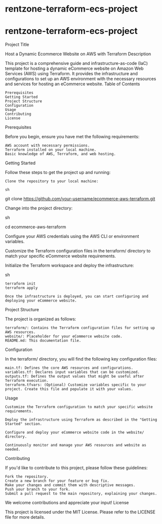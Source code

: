 # rentzone-terraform-ecs-project
# rentzone-terraform-ecs-project
Project Title

Host a Dynamic Ecommerce Website on AWS with Terraform
Description

This project is a comprehensive guide and infrastructure-as-code (IaC) template for hosting a dynamic eCommerce website on Amazon Web Services (AWS) using Terraform. It provides the infrastructure and configurations to set up an AWS environment with the necessary resources and services for hosting an eCommerce website.
Table of Contents

    Prerequisites
    Getting Started
    Project Structure
    Configuration
    Usage
    Contributing
    License

Prerequisites

Before you begin, ensure you have met the following requirements:

    AWS account with necessary permissions.
    Terraform installed on your local machine.
    Basic knowledge of AWS, Terraform, and web hosting.

Getting Started

Follow these steps to get the project up and running:

    Clone the repository to your local machine:

    sh

git clone https://github.com/your-username/ecommerce-aws-terraform.git

Change into the project directory:

sh

cd ecommerce-aws-terraform

Configure your AWS credentials using the AWS CLI or environment variables.

Customize the Terraform configuration files in the terraform/ directory to match your specific eCommerce website requirements.

Initialize the Terraform workspace and deploy the infrastructure:

sh

    terraform init
    terraform apply

    Once the infrastructure is deployed, you can start configuring and deploying your eCommerce website.

Project Structure

The project is organized as follows:

    terraform/: Contains the Terraform configuration files for setting up AWS resources.
    website/: Placeholder for your eCommerce website code.
    README.md: This documentation file.

Configuration

In the terraform/ directory, you will find the following key configuration files:

    main.tf: Defines the core AWS resources and configurations.
    variables.tf: Declares input variables that can be customized.
    outputs.tf: Defines the output values that might be useful after Terraform execution.
    terraform.tfvars: (Optional) Customize variables specific to your project. Create this file and populate it with your values.

Usage

    Customize the Terraform configuration to match your specific website requirements.

    Deploy the infrastructure using Terraform as described in the "Getting Started" section.

    Configure and deploy your eCommerce website code in the website/ directory.

    Continuously monitor and manage your AWS resources and website as needed.

Contributing

If you'd like to contribute to this project, please follow these guidelines:

    Fork the repository.
    Create a new branch for your feature or bug fix.
    Make your changes and commit them with descriptive messages.
    Push your branch to your fork.
    Submit a pull request to the main repository, explaining your changes.

We welcome contributions and appreciate your input!
License

This project is licensed under the MIT License. Please refer to the LICENSE file for more details.